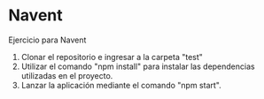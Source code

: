 # Navent
Ejercicio para Navent

1. Clonar el repositorio e ingresar a la carpeta "test"
2. Utilizar el comando "npm install" para instalar las dependencias utilizadas en el proyecto.
3. Lanzar la aplicación mediante el comando "npm start".
